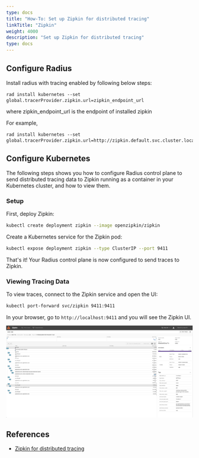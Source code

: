 ```yaml
---
type: docs
title: "How-To: Set up Zipkin for distributed tracing"
linkTitle: "Zipkin"
weight: 4000
description: "Set up Zipkin for distributed tracing"
type: docs
---
```


## Configure Radius



Install radius with tracing enabled by following below steps:

```
rad install kubernetes --set  global.tracerProvider.zipkin.url=zipkin_endpoint_url
```
where zipkin_endpoint_url is the endpoint of installed zipkin

For example, 
```
rad install kubernetes --set  global.tracerProvider.zipkin.url=http://zipkin.default.svc.cluster.local:9411/api/v2/spans
```

## Configure Kubernetes

The following steps shows you how to configure Radius control plane to send distributed tracing data to Zipkin running as a container in your Kubernetes cluster, and how to view them.

### Setup

First, deploy Zipkin:

```bash
kubectl create deployment zipkin --image openzipkin/zipkin
```

Create a Kubernetes service for the Zipkin pod:

```bash
kubectl expose deployment zipkin --type ClusterIP --port 9411
```

That's it! Your Radius control plane is now configured to send traces to Zipkin.

### Viewing Tracing Data

To view traces, connect to the Zipkin service and open the UI:

```bash
kubectl port-forward svc/zipkin 9411:9411
```

In your browser, go to `http://localhost:9411` and you will see the Zipkin UI.

![zipkin](zipkin_ui.png)

## References
- [Zipkin for distributed tracing](https://zipkin.io/)

